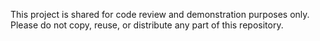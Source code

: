This project is shared for code review and demonstration purposes only.
Please do not copy, reuse, or distribute any part of this repository.